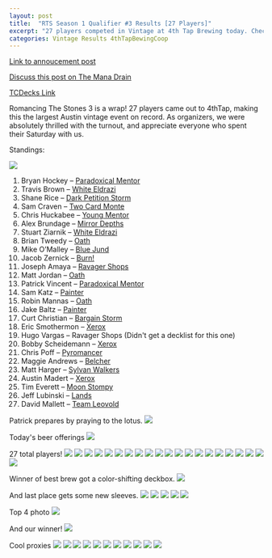 ```yaml
---
layout: post
title:  "RTS Season 1 Qualifier #3 Results [27 Players]"
excerpt: "27 players competed in Vintage at 4th Tap Brewing today. Check out the results!"
categories: Vintage Results 4thTapBewingCoop
---
```


[Link to annoucement post](http://themanadrain.com/topic/1833/4-14-18-austin-tx-100-proxy-vintage-4th-tap)

[Discuss this post on The Mana Drain](http://themanadrain.com/topic/1861/14-april-2018-romancing-the-stones-3-27-players-in-austin-tx)

[TCDecks Link](http://tcdecks.net/deck.php?id=27252&iddeck=217170)

Romancing The Stones 3 is a wrap! 27 players came out to 4thTap, making this the largest Austin vintage event on record. As organizers, we were absolutely thrilled with the turnout, and appreciate everyone who spent their Saturday with us.

Standings:

![](/assets/images/2018-04-14/standings.png)

1. Bryan Hockey – [Paradoxical Mentor](/assets/images/2018-04-14/deck-1.jpg)
2. Travis Brown – [White Eldrazi](/assets/images/2018-04-14/deck-2.jpg)
3. Shane Rice – [Dark Petition Storm](/assets/images/2018-04-14/deck-3.jpg)
4. Sam Craven – [Two Card Monte](/assets/images/2018-04-14/deck-4.jpg)
5. Chris Huckabee – [Young Mentor](/assets/images/2018-04-14/deck-5.jpg)
6. Alex Brundage – [Mirror Depths](/assets/images/2018-04-14/deck-6.jpg)
7. Stuart Ziarnik – [White Eldrazi](/assets/images/2018-04-14/deck-7.jpg)
8. Brian Tweedy – [Oath](/assets/images/2018-04-14/deck-8.jpg)
9. Mike O’Malley – [Blue Jund](/assets/images/2018-04-14/deck-9.jpg)
10. Jacob Zernick – [Burn!](/assets/images/2018-04-14/deck-10.jpg)
11. Joseph Amaya – [Ravager Shops](/assets/images/2018-04-14/deck-11.jpg)
12. Matt Jordan – [Oath](/assets/images/2018-04-14/deck-12.jpg)
13. Patrick Vincent – [Paradoxical Mentor](/assets/images/2018-04-14/deck-13.jpg)
14. Sam Katz – [Painter](/assets/images/2018-04-14/deck-14.jpg)
15. Robin Mannas – [Oath](/assets/images/2018-04-14/deck-15.jpg)
16. Jake Baltz – [Painter](/assets/images/2018-04-14/deck-16.jpg)
17. Curt Christian – [Bargain Storm](/assets/images/2018-04-14/deck-17.jpg)
18. Eric Smothermon – [Xerox](/assets/images/2018-04-14/deck-18.jpg)
19. Hugo Vargas – Ravager Shops (Didn't get a decklist for this one)
20. Bobby Scheidemann – [Xerox](/assets/images/2018-04-14/deck-20.jpg)
21. Chris Poff – [Pyromancer](/assets/images/2018-04-14/deck-21.jpg)
22. Maggie Andrews – [Belcher](/assets/images/2018-04-14/deck-22.jpg)
23. Matt Harger – [Sylvan Walkers](/assets/images/2018-04-14/deck-23.jpg)
24. Austin Madert – [Xerox](/assets/images/2018-04-14/deck-24.jpg)
25. Tim Everett – [Moon Stompy](/assets/images/2018-04-14/deck-25.jpg)
26. Jeff Lubinski – [Lands](/assets/images/2018-04-14/deck-26.jpg)
27. David Mallett – [Team Leovold](/assets/images/2018-04-14/deck-27.jpg)

Patrick prepares by praying to the lotus.
![](/assets/images/2018-04-14/1.jpg)

Today's beer offerings
![](/assets/images/2018-04-14/2.jpg)

27 total players!
![](/assets/images/2018-04-14/3.jpg)
![](/assets/images/2018-04-14/4.jpg)
![](/assets/images/2018-04-14/5.jpg)
![](/assets/images/2018-04-14/6.jpg)
![](/assets/images/2018-04-14/7.jpg)
![](/assets/images/2018-04-14/8.jpg)
![](/assets/images/2018-04-14/9.jpg)
![](/assets/images/2018-04-14/10.jpg)
![](/assets/images/2018-04-14/11.jpg)
![](/assets/images/2018-04-14/12.jpg)
![](/assets/images/2018-04-14/13.jpg)
![](/assets/images/2018-04-14/14.jpg)
![](/assets/images/2018-04-14/15.jpg)
![](/assets/images/2018-04-14/16.jpg)
![](/assets/images/2018-04-14/17.jpg)
![](/assets/images/2018-04-14/18.jpg)
![](/assets/images/2018-04-14/19.jpg)
![](/assets/images/2018-04-14/20.jpg)
![](/assets/images/2018-04-14/21.jpg)
![](/assets/images/2018-04-14/22.jpg)
![](/assets/images/2018-04-14/23.jpg)

Winner of best brew got a color-shifting deckbox.
![](/assets/images/2018-04-14/24.jpg)

And last place gets some new sleeves.
![](/assets/images/2018-04-14/25.jpg)
![](/assets/images/2018-04-14/26.jpg)
![](/assets/images/2018-04-14/27.jpg)
![](/assets/images/2018-04-14/28.jpg)
![](/assets/images/2018-04-14/29.jpg)

Top 4 photo
![](/assets/images/2018-04-14/30.jpg)

And our winner!
![](/assets/images/2018-04-14/31.jpg)

Cool proxies
![](/assets/images/2018-04-14/32.jpg)
![](/assets/images/2018-04-14/33.jpg)
![](/assets/images/2018-04-14/34.jpg)
![](/assets/images/2018-04-14/35.jpg)
![](/assets/images/2018-04-14/36.jpg)
![](/assets/images/2018-04-14/37.jpg)
![](/assets/images/2018-04-14/38.jpg)
![](/assets/images/2018-04-14/39.jpg)
![](/assets/images/2018-04-14/40.jpg)
![](/assets/images/2018-04-14/41.jpg)
![](/assets/images/2018-04-14/42.jpg)
